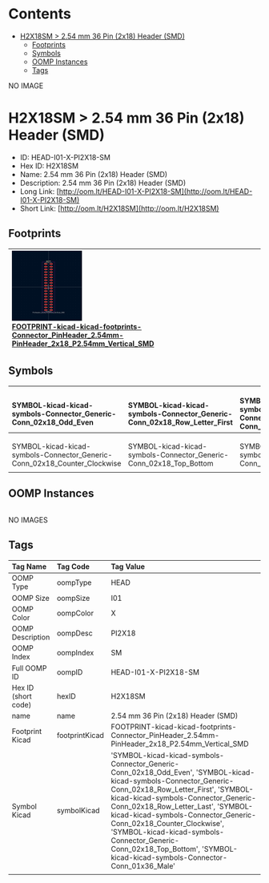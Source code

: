 



Contents
========

* [H2X18SM > 2.54 mm 36 Pin (2x18) Header (SMD)](#h2x18sm--254-mm-36-pin-2x18-header-smd)
	* [Footprints](#footprints)
	* [Symbols](#symbols)
	* [OOMP Instances](#oomp-instances)
	* [Tags](#tags)
  
NO IMAGE  
# H2X18SM > 2.54 mm 36 Pin (2x18) Header (SMD)

- ID: HEAD-I01-X-PI2X18-SM
- Hex ID: H2X18SM
- Name: 2.54 mm 36 Pin (2x18) Header (SMD)
- Description: 2.54 mm 36 Pin (2x18) Header (SMD)
- Long Link: [http://oom.lt/HEAD-I01-X-PI2X18-SM](http://oom.lt/HEAD-I01-X-PI2X18-SM)
- Short Link: [http://oom.lt/H2X18SM](http://oom.lt/H2X18SM)

## Footprints
  

|[![](https://raw.githubusercontent.com/oomlout/oomlout_OOMP_eda_V2/main/FOOTPRINT/kicad/kicad-footprints/Connector_PinHeader_2.54mm/PinHeader_2x18_P2.54mm_Vertical_SMD/image_140.png)<br>FOOTPRINT-kicad-kicad-footprints-Connector_PinHeader_2.54mm-PinHeader_2x18_P2.54mm_Vertical_SMD](https://github.com/oomlout/oomlout_OOMP_eda_V2/tree/main/FOOTPRINT/kicad/kicad-footprints/Connector_PinHeader_2.54mm/PinHeader_2x18_P2.54mm_Vertical_SMD/)|||
| :--- | :--- | :--- |

## Symbols
  

|![]()<br>SYMBOL-kicad-kicad-symbols-Connector_Generic-Conn_02x18_Odd_Even|![]()<br>SYMBOL-kicad-kicad-symbols-Connector_Generic-Conn_02x18_Row_Letter_First|![]()<br>SYMBOL-kicad-kicad-symbols-Connector_Generic-Conn_02x18_Row_Letter_Last|
| :--- | :--- | :--- |
|![]()<br>SYMBOL-kicad-kicad-symbols-Connector_Generic-Conn_02x18_Counter_Clockwise|![]()<br>SYMBOL-kicad-kicad-symbols-Connector_Generic-Conn_02x18_Top_Bottom|![]()<br>SYMBOL-kicad-kicad-symbols-Connector-Conn_01x36_Male|
||||

## OOMP Instances
  

||||
| :--- | :--- | :--- |
  
NO IMAGES  
## Tags
  

|Tag Name|Tag Code|Tag Value|
| :--- | :--- | :--- |
|OOMP Type|oompType|HEAD|
|OOMP Size|oompSize|I01|
|OOMP Color|oompColor|X|
|OOMP Description|oompDesc|PI2X18|
|OOMP Index|oompIndex|SM|
|Full OOMP ID|oompID|HEAD-I01-X-PI2X18-SM|
|Hex ID (short code)|hexID|H2X18SM|
|name|name|2.54 mm 36 Pin (2x18) Header (SMD)|
|Footprint Kicad|footprintKicad|FOOTPRINT-kicad-kicad-footprints-Connector_PinHeader_2.54mm-PinHeader_2x18_P2.54mm_Vertical_SMD|
|Symbol Kicad|symbolKicad|'SYMBOL-kicad-kicad-symbols-Connector_Generic-Conn_02x18_Odd_Even', 'SYMBOL-kicad-kicad-symbols-Connector_Generic-Conn_02x18_Row_Letter_First', 'SYMBOL-kicad-kicad-symbols-Connector_Generic-Conn_02x18_Row_Letter_Last', 'SYMBOL-kicad-kicad-symbols-Connector_Generic-Conn_02x18_Counter_Clockwise', 'SYMBOL-kicad-kicad-symbols-Connector_Generic-Conn_02x18_Top_Bottom', 'SYMBOL-kicad-kicad-symbols-Connector-Conn_01x36_Male'|
||||
